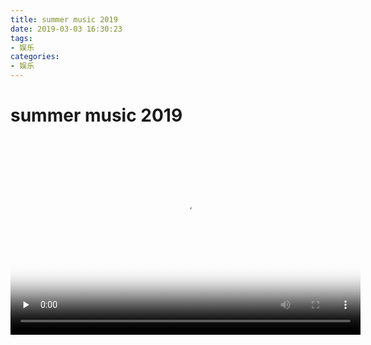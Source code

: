 ```yaml
---
title: summer music 2019
date: 2019-03-03 16:30:23
tags:
- 娱乐
categories:
- 娱乐
---
```


# summer music 2019

<video width="560" height="315" id="video" controls="" preload="none" poster="http://om2bks7xs.bkt.clouddn.com/2017-08-26-Markdown-Advance-Video.jpg">
      <source id="mp4" src="http://pnbd44c64.bkt.clouddn.com/Summer%20Music%20Mix%202019%20_%20Best%20Of%20Tropical%20&%20Deep%20House%20Sessions%20Chill%20Out%20%2325%20Mix%20By%20Music%20Trap.mp4" type="video/mp4">
      </video>
